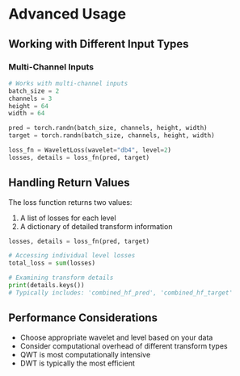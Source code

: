 # Advanced Usage

## Working with Different Input Types

### Multi-Channel Inputs

```python
# Works with multi-channel inputs
batch_size = 2
channels = 3
height = 64
width = 64

pred = torch.randn(batch_size, channels, height, width)
target = torch.randn(batch_size, channels, height, width)

loss_fn = WaveletLoss(wavelet="db4", level=2)
losses, details = loss_fn(pred, target)
```

## Handling Return Values

The loss function returns two values:
1. A list of losses for each level
2. A dictionary of detailed transform information

```python
losses, details = loss_fn(pred, target)

# Accessing individual level losses
total_loss = sum(losses)

# Examining transform details
print(details.keys())
# Typically includes: 'combined_hf_pred', 'combined_hf_target'
```

## Performance Considerations

- Choose appropriate wavelet and level based on your data
- Consider computational overhead of different transform types
- QWT is most computationally intensive
- DWT is typically the most efficient